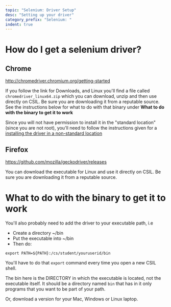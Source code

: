 ```yaml
---
topic: "Selenium: Driver Setup"
desc: "Setting up your driver"
category_prefix: "Selenium: "
indent: true
---
```


# How do I get a selenium driver?

## Chrome

<http://chromedriver.chromium.org/getting-started>

If you follow the link for Downloads, and Linux you'll find a file called `chromedriver_linux64.zip` which you can download, unzip and then use directly on CSIL.  Be sure you are downloading it from a reputable source.   See the instructions below for what to do with that binary under <b>What to do with the binary to get it to work</b>

Since you will not have permission to install it in the "standard location" (since you are not root), you'll need to follow the instructions given for a [installing the driver in a non-standard location](http://chromedriver.chromium.org/capabilities#TOC-Using-a-Chrome-executable-in-a-non-standard-location)


## Firefox

<https://github.com/mozilla/geckodriver/releases>

You can download the executable for Linux and use it directly on CSIL.  Be sure you are downloading it from a reputable source.

# What to do with the binary to get it to work

You'll also probably need to add the driver to your executable path, i.e

* Create a directory ~/bin
* Put the executable into ~/bin
* Then do:

```
export PATH=${PATH}:/cs/student/youruserid/bin
```

You'll have to do that `export` command every time you open a new CSIL shell.

The bin here is the DIRECTORY in which the executable is located, not the executable itself. It should be a directory named `bin` that has in it only programs that you want to be part of your path.

Or, download a version for your Mac, Windows or Linux laptop.

